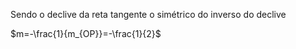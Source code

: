 Sendo o declive da reta tangente o simétrico do inverso do declive

$m=-\frac{1}{m_{OP}}=-\frac{1}{2}$